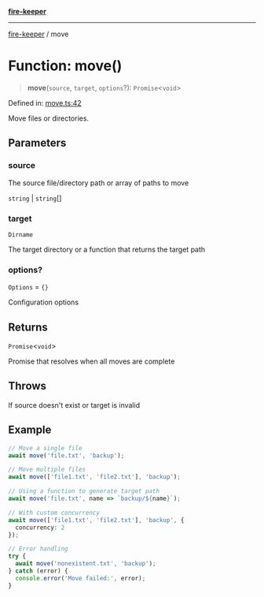 [**fire-keeper**](../README.md)

***

[fire-keeper](../README.md) / move

# Function: move()

> **move**(`source`, `target`, `options`?): `Promise`\<`void`\>

Defined in: [move.ts:42](https://github.com/phonowell/fire-keeper/blob/main/src/move.ts#L42)

Move files or directories.

## Parameters

### source

The source file/directory path or array of paths to move

`string` | `string`[]

### target

`Dirname`

The target directory or a function that returns the target path

### options?

`Options` = `{}`

Configuration options

## Returns

`Promise`\<`void`\>

Promise that resolves when all moves are complete

## Throws

If source doesn't exist or target is invalid

## Example

```typescript
// Move a single file
await move('file.txt', 'backup');

// Move multiple files
await move(['file1.txt', 'file2.txt'], 'backup');

// Using a function to generate target path
await move('file.txt', name => `backup/${name}`);

// With custom concurrency
await move(['file1.txt', 'file2.txt'], 'backup', {
  concurrency: 2
});

// Error handling
try {
  await move('nonexistent.txt', 'backup');
} catch (error) {
  console.error('Move failed:', error);
}
```
